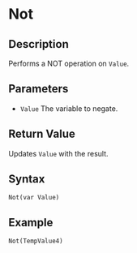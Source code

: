 # Not

## Description
Performs a NOT operation on `Value`.

## Parameters
- `Value`
The variable to negate.

## Return Value
Updates `Value` with the result.

## Syntax
```
Not(var Value)
```

## Example
```
Not(TempValue4)
```